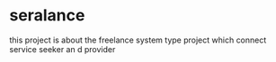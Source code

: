 # seralance
this project is about the freelance system type project which connect service seeker an d provider
